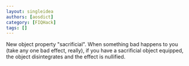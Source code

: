 ```yaml
---
layout: singleidea
authors: [aosdict]
category: [FIQHack]
tags: []
---
```

New object property "sacrificial". When something bad happens to you (take any one bad effect, really), if you have a sacrificial object equipped, the object disintegrates and the effect is nullified.
